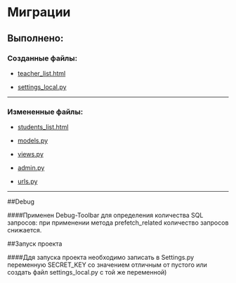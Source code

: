 # Миграции

## Выполнено:

### Созданные файлы:

* [teacher_list.html](./templates/school/teacher_list.html)

* [settings_local.py](./website/settings_local.py)
---

### Измененные файлы:

* [students_list.html](./templates/school/students_list.html)

* [models.py](./school/models.py)

* [views.py](./school/views.py)

* [admin.py](./school/admin.py)

* [urls.py](./school/urls.py)
---


##Debug

####Применен Debug-Toolbar для определения количества SQL запросов: при применении метода prefetch_related количество запросов снижается.

##Запуск проекта

####Ддя запуска проекта необходимо записать в Settings.py переменную SECRET_KEY со значением отличным от пустого или
создать файл settings_local.py c той же переменной)


